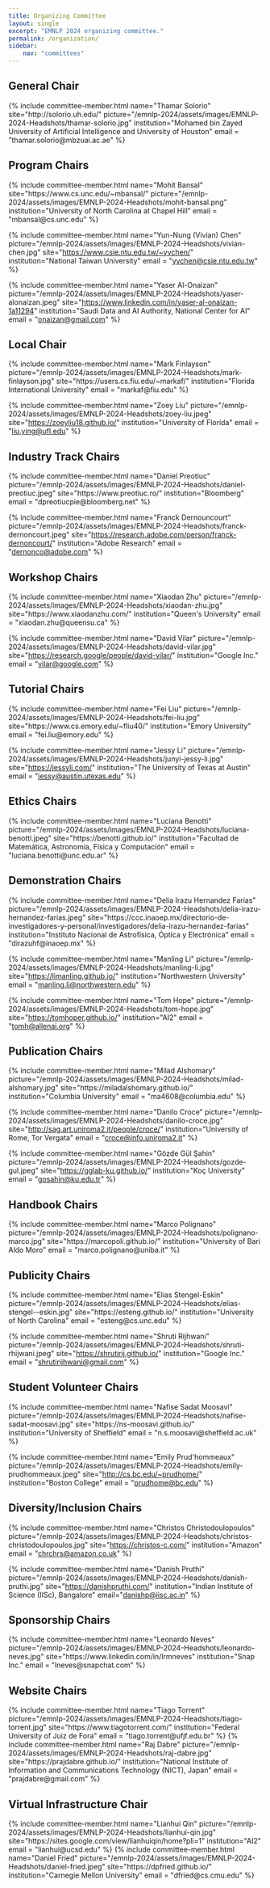 ```yaml
---
title: Organizing Committee
layout: single
excerpt: "EMNLP 2024 organizing committee."
permalink: /organization/
sidebar: 
    nav: "committees"
---
```


<h2>General Chair</h2>
{% include committee-member.html
   name="Thamar Solorio"
   site="http://solorio.uh.edu/"
   picture="/emnlp-2024/assets/images/EMNLP-2024-Headshots/thamar-solorio.jpg"
   institution="Mohamed bin Zayed University of Artificial Intelligence and University of Houston"
   email = "thamar.solorio@mbzuai.ac.ae"
%}

<h2>Program Chairs </h2>
{% include committee-member.html
   name="Mohit Bansal"
   site="https://www.cs.unc.edu/~mbansal/"
   picture="/emnlp-2024/assets/images/EMNLP-2024-Headshots/mohit-bansal.png"
   institution="University of North Carolina at Chapel Hill"
   email = "mbansal@cs.unc.edu"
%}

{% include committee-member.html
   name="Yun-Nung (Vivian) Chen"
   picture="/emnlp-2024/assets/images/EMNLP-2024-Headshots/vivian-chen.jpg"
   site="https://www.csie.ntu.edu.tw/~yvchen/"
   institution="National Taiwan University"
   email = "yvchen@csie.ntu.edu.tw"
%}

{% include committee-member.html
   name="Yaser Al-Onaizan"
   picture="/emnlp-2024/assets/images/EMNLP-2024-Headshots/yaser-alonaizan.jpeg"
   site="https://www.linkedin.com/in/yaser-al-onaizan-1a11294"
   institution="Saudi Data and AI Authority, National Center for AI"
   email = "onaizan@gmail.com"
%}

<h2>Local Chair</h2>
{% include committee-member.html
   name="Mark Finlayson"
   picture="/emnlp-2024/assets/images/EMNLP-2024-Headshots/mark-finlayson.jpg"
   site="https://users.cs.fiu.edu/~markaf/"
   institution="Florida International University"
   email = "markaf@fiu.edu"
%}

{% include committee-member.html
   name="Zoey Liu"
   picture="/emnlp-2024/assets/images/EMNLP-2024-Headshots/zoey-liu.jpeg"
   site="https://zoeyliu18.github.io/"
   institution="University of Florida"
   email = "liu.ying@ufl.edu"
%}



<h2>Industry Track Chairs </h2>
{% include committee-member.html
   name="Daniel Preotiuc"
   picture="/emnlp-2024/assets/images/EMNLP-2024-Headshots/daniel-preotiuc.jpeg"
   site="https://www.preotiuc.ro/"
   institution="Bloomberg"
   email = "dpreotiucpie@bloomberg.net"
%}

{% include committee-member.html
   name="Franck Dernouncourt"
   picture="/emnlp-2024/assets/images/EMNLP-2024-Headshots/franck-dernoncourt.jpeg"
   site="https://research.adobe.com/person/franck-dernoncourt/"
   institution="Adobe Research"
   email = "dernonco@adobe.com"
%}

<h2>Workshop Chairs 
</h2>
{% include committee-member.html
   name="Xiaodan Zhu"
   picture="/emnlp-2024/assets/images/EMNLP-2024-Headshots/xiaodan-zhu.jpg"
   site="https://www.xiaodanzhu.com/"
   institution="Queen's University"
   email = "xiaodan.zhu@queensu.ca"
%}

{% include committee-member.html
   name="David Vilar"
   picture="/emnlp-2024/assets/images/EMNLP-2024-Headshots/david-vilar.jpg"
   site="https://research.google/people/david-vilar/"
   institution="Google Inc."
   email = "vilar@google.com"
%}

<!-- {% include committee-member.html
   name=""
   picture="/emnlp-2024/assets/images/EMNLP-2024-Headshots/"
   site=""
   institution=""
   email = ""
%} -->


<h2>Tutorial Chairs </h2>
{% include committee-member.html
   name="Fei Liu"
   picture="/emnlp-2024/assets/images/EMNLP-2024-Headshots/fei-liu.jpg"
   site="https://www.cs.emory.edu/~fliu40/"
   institution="Emory University"
   email = "fei.liu@emory.edu"
%}

{% include committee-member.html
   name="Jessy Li"
   picture="/emnlp-2024/assets/images/EMNLP-2024-Headshots/junyi-jessy-li.jpg"
   site="https://jessyli.com/"
   institution="The University of Texas at Austin"
   email = "jessy@austin.utexas.edu"
%}


<h2>Ethics Chairs</h2>
{% include committee-member.html
   name="Luciana Benotti"
   picture="/emnlp-2024/assets/images/EMNLP-2024-Headshots/luciana-benotti.jpeg"
   site="https://benotti.github.io/"
   institution="Facultad de Matemática, Astronomía, Física y Computación"
   email = "luciana.benotti@unc.edu.ar"
%}

<!-- {% include committee-member.html
   name=""
   picture="/emnlp-2024/assets/images/EMNLP-2024-Headshots/"
   site=""
   institution=""
   email = ""
%} -->

<h2>Demonstration Chairs</h2>
{% include committee-member.html
   name="Delia Irazu Hernandez Farias"
   picture="/emnlp-2024/assets/images/EMNLP-2024-Headshots/delia-irazu-hernandez-farias.jpeg"
   site="https://ccc.inaoep.mx/directorio-de-investigadores-y-personal/investigadores/delia-irazu-hernandez-farias"
   institution="Instituto Nacional de Astrofísica, Óptica y Electrónica"
   email = "dirazuhf@inaoep.mx"
%}

{% include committee-member.html
   name="Manling Li"
   picture="/emnlp-2024/assets/images/EMNLP-2024-Headshots/manling-li.jpg"
   site="https://limanling.github.io/"
   institution="Northwestern University"
   email = "manling.li@northwestern.edu"
%}

{% include committee-member.html
   name="Tom Hope"
   picture="/emnlp-2024/assets/images/EMNLP-2024-Headshots/tom-hope.jpg"
   site="https://tomhoper.github.io/"
   institution="AI2"
   email = "tomh@allenai.org"
%}

<h2>Publication Chairs</h2>
{% include committee-member.html
   name="Milad Alshomary"
   picture="/emnlp-2024/assets/images/EMNLP-2024-Headshots/milad-alshomary.jpg"
   site="https://miladalshomary.github.io/"
   institution="Columbia University"
   email = "ma4608@columbia.edu"
%}

{% include committee-member.html
   name="Danilo Croce"
   picture="/emnlp-2024/assets/images/EMNLP-2024-Headshots/danilo-croce.jpg"
   site="http://sag.art.uniroma2.it/people/croce/"
   institution="University of Rome, Tor Vergata"
   email = "croce@info.uniroma2.it"
%}

{% include committee-member.html
   name="Gözde Gül Şahin"
   picture="/emnlp-2024/assets/images/EMNLP-2024-Headshots/gozde-gul.jpeg"
   site="https://gglab-ku.github.io/"
   institution="Koç University"
   email = "gosahin@ku.edu.tr"
%}

<!-- {% include committee-member.html
   name=""
   picture="/emnlp-2024/assets/images/EMNLP-2024-Headshots/"
   site=""
   institution=""
   email = ""
%}

{% include committee-member.html
   name=""
   picture="/emnlp-2024/assets/images/EMNLP-2024-Headshots/"
   site=""
   institution=""
   email = ""
%}

{% include committee-member.html
   name=""
   picture="/emnlp-2024/assets/images/EMNLP-2024-Headshots/"
   site=""
   institution=""
   email = ""
%}

 -->

 <h2>Handbook Chairs</h2>
{% include committee-member.html
   name="Marco Polignano"
   picture="/emnlp-2024/assets/images/EMNLP-2024-Headshots/polignano-marco.jpg"
   site="https://marcopoli.github.io/"
   institution="University of Bari Aldo Moro"
   email = "marco.polignano@uniba.it"
%}

<h2>Publicity Chairs </h2>
{% include committee-member.html
   name="Elias Stengel-Eskin"
   picture="/emnlp-2024/assets/images/EMNLP-2024-Headshots/elias-stengel--eskin.jpg"
   site="https://esteng.github.io/"
   institution="University of North Carolina"
   email = "esteng@cs.unc.edu"
%}

{% include committee-member.html
   name="Shruti Rijhwani"
   picture="/emnlp-2024/assets/images/EMNLP-2024-Headshots/shruti-rhijwani.jpeg"
   site="https://shrutirij.github.io/"
   institution="Google Inc."
   email = "shrutirijhwani@gmail.com"
%}


<h2>Student Volunteer Chairs</h2>
{% include committee-member.html
   name="Nafise Sadat Moosavi"
   picture="/emnlp-2024/assets/images/EMNLP-2024-Headshots/nafise-sadat-moosavi.jpg"
   site="https://ns-moosavi.github.io/"
   institution="University of Sheffield"
   email = "n.s.moosavi@sheffield.ac.uk"
%}

{% include committee-member.html
   name="Emily Prud'hommeaux"
   picture="/emnlp-2024/assets/images/EMNLP-2024-Headshots/emily-prudhommeaux.jpeg"
   site="http://cs.bc.edu/~prudhome/"
   institution="Boston College"
   email = "prudhome@bc.edu"
%}

<!-- {% include committee-member.html
   name=""
   picture="/emnlp-2024/assets/images/EMNLP-2024-Headshots/"
   site=""
   institution=""
   email = ""
%}
 -->


<h2>Diversity/Inclusion Chairs</h2>

{% include committee-member.html
   name="Christos Christodoulopoulos"
   picture="/emnlp-2024/assets/images/EMNLP-2024-Headshots/christos-christodoulopoulos.jpg"
   site="https://christos-c.com/"
   institution="Amazon"
   email = "chrchrs@amazon.co.uk"
%}

{% include committee-member.html
   name="Danish Pruthi"
   picture="/emnlp-2024/assets/images/EMNLP-2024-Headshots/danish-pruthi.jpg"
   site="https://danishpruthi.com/"
   institution="Indian Institute of Science (IISc), Bangalore"
   email="danishp@iisc.ac.in"
%}

<!-- {% include committee-member.html
   name=""
   picture="/emnlp-2024/assets/images/EMNLP-2024-Headshots/"
   site=""
   institution=""
   email=""
%}

{% include committee-member.html
   name=""
   picture="/emnlp-2024/assets/images/EMNLP-2024-Headshots/"
   site=""
   institution=""
   email=""
%}
 -->
<!-- <h2>Reviewer Mentoring Chairs</h2>
{% include committee-member.html
   name=""
   picture="/emnlp-2024/assets/images/EMNLP-2024-Headshots/"
   site=""
   institution=""
   email = ""
%}

{% include committee-member.html
   name=""
   picture="/emnlp-2024/assets/images/EMNLP-2024-Headshots/"
   site=""
   institution=""
   email = ""
%}
 -->

<h2>Sponsorship Chairs</h2>
{% include committee-member.html
   name="Leonardo Neves"
   picture="/emnlp-2024/assets/images/EMNLP-2024-Headshots/leonardo-neves.jpg"
   site="https://www.linkedin.com/in/lrmneves"
   institution="Snap Inc."
   email = "lneves@snapchat.com"
%}

<!-- {% include committee-member.html
   name=""
   picture="/emnlp-2024/assets/images/EMNLP-2024-Headshots/"
   site=""
   institution=""
   email = ""
%}
 -->

<h2>Website Chairs</h2>
{% include committee-member.html
   name="Tiago Torrent"
   picture="/emnlp-2024/assets/images/EMNLP-2024-Headshots/tiago-torrent.jpg"
   site="https://www.tiagotorrent.com/"
   institution="Federal University of Juiz de Fora"
   email = "tiago.torrent@ufjf.edu.br"
%}
{% include committee-member.html
   name="Raj Dabre"
   picture="/emnlp-2024/assets/images/EMNLP-2024-Headshots/raj-dabre.jpg"
   site="https://prajdabre.github.io/"
   institution="National Institute of Information and Communications Technology (NICT), Japan"
   email = "prajdabre@gmail.com"
%}



<h2>Virtual Infrastructure Chair</h2>
{% include committee-member.html
   name="Lianhui Qin"
   picture="/emnlp-2024/assets/images/EMNLP-2024-Headshots/lianhui-qin.jpg"
   site="https://sites.google.com/view/lianhuiqin/home?pli=1"
   institution="AI2"
   email = "lianhui@ucsd.edu"
%}
{% include committee-member.html
   name="Daniel Fried"
   picture="/emnlp-2024/assets/images/EMNLP-2024-Headshots/daniel-fried.jpeg"
   site="https://dpfried.github.io/"
   institution="Carnegie Mellon University"
   email = "dfried@cs.cmu.edu"
%}


